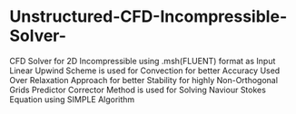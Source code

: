 # Unstructured-CFD-Incompressible-Solver-
CFD Solver for 2D Incompressible using .msh(FLUENT) format as Input
Linear Upwind Scheme is used for Convection for better Accuracy
Used Over Relaxation Approach for better Stability for highly Non-Orthogonal Grids
Predictor Corrector Method is used for Solving Naviour Stokes Equation using SIMPLE Algorithm
